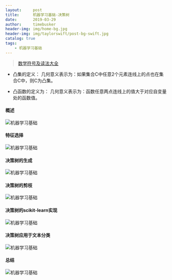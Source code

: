 ```yaml
---
layout:     post
title:      机器学习基础-决策树
date:       2019-03-29
author:     timebusker
header-img: img/home-bg.jpg
header-img: img/taylorswift/post-bg-swift.jpg
catalog: true
tags:
    - 机器学习基础
---
```


> [数学符号及读法大全](https://blog.csdn.net/qq_37212752/article/details/83956265)

- 凸集的定义：
几何意义表示为：如果集合C中任意2个元素连线上的点也在集合C中，则C为凸集。

- 凸函数的定义为：
几何意义表示为：函数任意两点连线上的值大于对应自变量处的函数值。

#### 概述

![机器学习基础](/img/algorithm/06/1.png)

#### 特征选择

![机器学习基础](/img/algorithm/06/2.png)

#### 决策树的生成

![机器学习基础](/img/algorithm/06/3.png)

#### 决策树的剪枝

![机器学习基础](/img/algorithm/06/4.png)

#### 决策树的scikit-learn实现

![机器学习基础](/img/algorithm/06/5.png)

#### 决策树应用于文本分类

![机器学习基础](/img/algorithm/06/6.png)

#### 总结

![机器学习基础](/img/algorithm/06/7.png)

